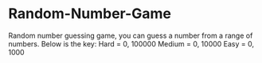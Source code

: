 # Random-Number-Game
Random number guessing game, you can guess a number from a range of numbers. Below is the key:
Hard = 0, 100000
Medium = 0, 10000
Easy = 0, 1000

